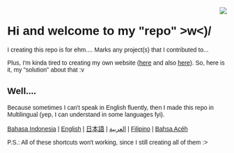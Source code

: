<html>
    <head>
        <link href="https://fonts.googleapis.com/css?family=Exo+2&display=swap" rel="stylesheet">
        <style>
            body {
                font-family: 'Exo 2', sans-serif;
            }
        </style>
    </head>
    <body>
        <img align=right src="https://cdn.discordapp.com/avatars/384089845527478272/094e179c0eb28d0770e8b1ef85ebf8ed.webp">
        <h1>Hi and welcome to my "repo" >w<)/</h1>
        <p>I creating this repo is for ehm.... Marks any project(s) that I contributed to...</p>
        <p>Plus, I'm kinda tired to creating my own website (<a href="https://tadamanatsu.weebly.com">here</a> and also <a href="https://endemic-kun.weebly.com">here</a>). So, here is it, my "solution" about that :v</p>
        <h2>Well....</h2>
        <p>Because sometimes I can't speak in English fluently, then I made this repo in Multilingual (yep, I can understand in some languages fyi).</p>
        <p><a href="https://github.com/nattadasu/Personal/tree/master/lang/id_ID">Bahasa Indonesia</a> | <a href="https://github.com/nattadasu/Personal/tree/master/lang/en_US">English</a> | <a href="https://github.com/nattadasu/Personal/tree/master/lang/ja_JP">日本語</a> | <a href="https://github.com/nattadasu/Personal/tree/master/lang/ar_SA">العربية</a> | <a href="https://github.com/nattadasu/Personal/tree/master/lang/fil_PH">Filipino</a> | <a href="https://github.com/nattadasu/Personal/tree/master/lang/ace">Bahsa Acéh</a></p>
            <p>P.S.: All of these shortcuts won't working, since I still creating all of them :></p>
    </body>
</html>
